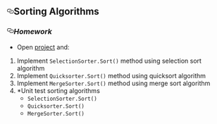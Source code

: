 <article class="markdown-body entry-content" itemprop="text"><h2><a id="user-content-sorting-algorithms" class="anchor" href="#sorting-algorithms" aria-hidden="true"><svg aria-hidden="true" class="octicon octicon-link" height="16" version="1.1" viewBox="0 0 16 16" width="16"><path fill-rule="evenodd" d="M4 9h1v1H4c-1.5 0-3-1.69-3-3.5S2.55 3 4 3h4c1.45 0 3 1.69 3 3.5 0 1.41-.91 2.72-2 3.25V8.59c.58-.45 1-1.27 1-2.09C10 5.22 8.98 4 8 4H4c-.98 0-2 1.22-2 2.5S3 9 4 9zm9-3h-1v1h1c1 0 2 1.22 2 2.5S13.98 12 13 12H9c-.98 0-2-1.22-2-2.5 0-.83.42-1.64 1-2.09V6.25c-1.09.53-2 1.84-2 3.25C6 11.31 7.55 13 9 13h4c1.45 0 3-1.69 3-3.5S14.5 6 13 6z"></path></svg></a>Sorting Algorithms</h2>

<h3><a id="user-content-homework" class="anchor" href="#homework" aria-hidden="true"><svg aria-hidden="true" class="octicon octicon-link" height="16" version="1.1" viewBox="0 0 16 16" width="16"><path fill-rule="evenodd" d="M4 9h1v1H4c-1.5 0-3-1.69-3-3.5S2.55 3 4 3h4c1.45 0 3 1.69 3 3.5 0 1.41-.91 2.72-2 3.25V8.59c.58-.45 1-1.27 1-2.09C10 5.22 8.98 4 8 4H4c-.98 0-2 1.22-2 2.5S3 9 4 9zm9-3h-1v1h1c1 0 2 1.22 2 2.5S13.98 12 13 12H9c-.98 0-2-1.22-2-2.5 0-.83.42-1.64 1-2.09V6.25c-1.09.53-2 1.84-2 3.25C6 11.31 7.55 13 9 13h4c1.45 0 3-1.69 3-3.5S14.5 6 13 6z"></path></svg></a><em>Homework</em></h3>

<ul>
<li><p>Open <a href="/TelerikAcademy/Data-Structures-and-Algorithms/blob/master/Topics/05.%20Sorting-Algorithms/homework/project">project</a> and:</p></li>
</ul>

<ol>
<li> Implement <code>SelectionSorter.Sort()</code> method using selection sort algorithm</li>
<li> Implement <code>Quicksorter.Sort()</code> method using quicksort algorithm</li>
<li> Implement <code>MergeSorter.Sort()</code> method using merge sort algorithm</li>
<li> *Unit test sorting algorithms

<ul>
<li><code>SelectionSorter.Sort()</code></li>
<li><code>Quicksorter.Sort()</code></li>
<li><code>MergeSorter.Sort()</code></li>
</ul></li>
</ol>
</article>